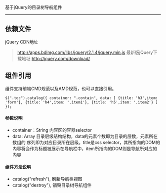 基于jQuery的目录树导航组件

***

## 依赖文件 
jQuery CDN地址
>http://apps.bdimg.com/libs/jquery/2.1.4/jquery.min.js
最新版jQuery下载地址
>http://jquery.com/download/

## 组件引用
组件支持前端CMD规范以及AMD规范，也可以直接引用。

`$(".toc").catalog({
    container: ".contain",
    data: [
        {title: 'h3',item: 'form'},
        {title: 'h4',item: '.item1'},
        {title: 'h5',item: '.item2'}
    ]
});`

#### 参数说明
* container：String 内容区的容器selector
* data: Array 目录层级结构结构，data的元素个数即为目录的层数，元素所在数组的
序列即为对应目录所在层级。title是css selector，其所指向的DOM的内容将会作为标题被展示在导航栏中，item所指向的DOM则是导航所对应的内容

#### 组件方法说明
* catalog("refresh"), 刷新导航栏视图
* catalog("destroy"), 销毁目录树导航组件